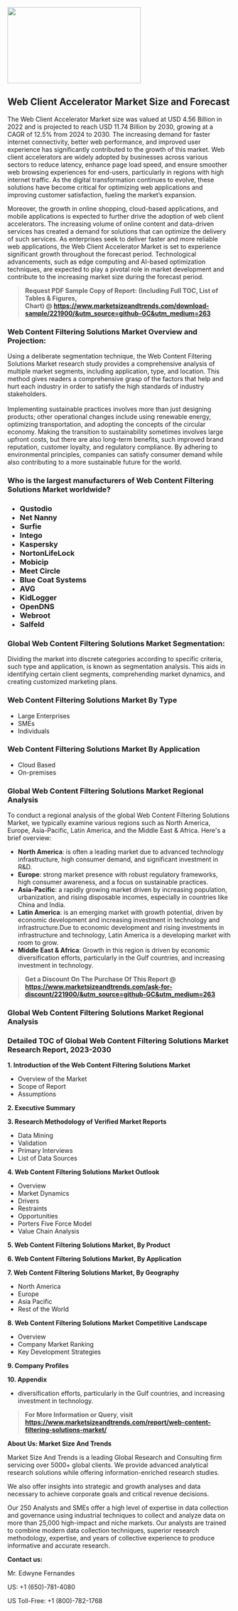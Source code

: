 <p><img class="alignnone size-medium wp-image-20088" src="https://ffe5etoiles.com/wp-content/uploads/2024/12/MST1-300x171.png" alt="" width="300" height="171" /></p><h2>Web Client Accelerator Market Size and Forecast</h2><p>The Web Client Accelerator Market size was valued at USD 4.56 Billion in 2022 and is projected to reach USD 11.74 Billion by 2030, growing at a CAGR of 12.5% from 2024 to 2030. The increasing demand for faster internet connectivity, better web performance, and improved user experience has significantly contributed to the growth of this market. Web client accelerators are widely adopted by businesses across various sectors to reduce latency, enhance page load speed, and ensure smoother web browsing experiences for end-users, particularly in regions with high internet traffic. As the digital transformation continues to evolve, these solutions have become critical for optimizing web applications and improving customer satisfaction, fueling the market’s expansion.</p><p>Moreover, the growth in online shopping, cloud-based applications, and mobile applications is expected to further drive the adoption of web client accelerators. The increasing volume of online content and data-driven services has created a demand for solutions that can optimize the delivery of such services. As enterprises seek to deliver faster and more reliable web applications, the Web Client Accelerator Market is set to experience significant growth throughout the forecast period. Technological advancements, such as edge computing and AI-based optimization techniques, are expected to play a pivotal role in market development and contribute to the increasing market size during the forecast period.</p></p><blockquote id="" class=""><strong>Request PDF Sample Copy of Report: (Including Full TOC, List of Tables &amp; Figures, Chart)&nbsp;@&nbsp;<strong><a href="https://www.marketsizeandtrends.com/download-sample/221900/&utm_source=github-GC&utm_medium=263" target="_blank">https://www.marketsizeandtrends.com/download-sample/221900/&utm_source=github-GC&utm_medium=263</a></strong></strong></blockquote><h3 id="" class="">Web Content Filtering Solutions Market&nbsp;Overview and Projection:</h3><p id="" class="">Using a deliberate segmentation technique, the Web Content Filtering Solutions Market research study provides a comprehensive analysis of multiple market segments, including application, type, and location. This method gives readers a comprehensive grasp of the factors that help and hurt each industry in order to satisfy the high standards of industry stakeholders. <br /> <br />Implementing sustainable practices involves more than just designing products; other operational changes include using renewable energy, optimizing transportation, and adopting the concepts of the circular economy. Making the transition to sustainability sometimes involves large upfront costs, but there are also long-term benefits, such improved brand reputation, customer loyalty, and regulatory compliance. By adhering to environmental principles, companies can satisfy consumer demand while also contributing to a more sustainable future for the world.</p><h3 id="" class="">Who is the largest manufacturers of&nbsp;Web Content Filtering Solutions Market worldwide?</h3><h3 class=""><p><ul><li>Qustodio </li><li> Net Nanny </li><li> Surfie </li><li> Intego </li><li> Kaspersky </li><li> NortonLifeLock </li><li> Mobicip </li><li> Meet Circle </li><li> Blue Coat Systems </li><li> AVG </li><li> KidLogger </li><li> OpenDNS </li><li> Webroot </li><li> Salfeld</li></ul></p></h3><h3 id="" class="">Global&nbsp;Web Content Filtering Solutions Market Segmentation:</h3><p id="" class="">Dividing the market into discrete categories according to specific criteria, such type and application, is known as segmentation analysis. This aids in identifying certain client segments, comprehending market dynamics, and creating customized marketing plans.</p><h3 id="" class="">Web Content Filtering Solutions Market&nbsp;By Type</h3><p><p><ul><li>Large Enterprises</li><li> SMEs</li><li> Individuals</p></li></ul></p></p><h3 id="" class="">Web Content Filtering Solutions Market&nbsp;By Application</h3><p class=""><p><ul><li>Cloud Based</li><li> On-premises</li></ul></p></p><h3 id="" class="">Global Web Content Filtering Solutions Market Regional Analysis</h3><p id="" class="">To conduct a regional analysis of the global Web Content Filtering Solutions Market, we typically examine various regions such as North America, Europe, Asia-Pacific, Latin America, and the Middle East &amp; Africa. Here's a brief overview:</p><ul><li><strong>North America</strong>: is often a leading market due to advanced technology infrastructure, high consumer demand, and significant investment in R&amp;D.</li><li><strong>Europe</strong>: strong market presence with robust regulatory frameworks, high consumer awareness, and a focus on sustainable practices.</li><li><strong>Asia-Pacific</strong>: a rapidly growing market driven by increasing population, urbanization, and rising disposable incomes, especially in countries like China and India.</li><li><strong>Latin America</strong>: is an emerging market with growth potential, driven by economic development and increasing investment in technology and infrastructure.Due to economic development and rising investments in infrastructure and technology, Latin America is a developing market with room to grow.</li><li><strong>Middle East &amp; Africa</strong>: Growth in this region is driven by economic diversification efforts, particularly in the Gulf countries, and increasing investment in technology.</li></ul><blockquote id="" class=""><strong>Get a Discount On The Purchase Of This Report @ <strong><a href="https://www.marketsizeandtrends.com/ask-for-discount/221900/&utm_source=github-GC&utm_medium=263" target="_blank">https://www.marketsizeandtrends.com/ask-for-discount/221900/&utm_source=github-GC&utm_medium=263</a></strong></strong></blockquote><h3 id="" class="">Global Web Content Filtering Solutions Market Regional Analysis</h3><h3 id="" class="">Detailed TOC of Global Web Content Filtering Solutions Market Research Report, 2023-2030</h3><p id="" class=""><strong>1. Introduction of the Web Content Filtering Solutions Market</strong></p><ul><li>Overview of the Market</li><li>Scope of Report</li><li>Assumptions</li></ul><p id="" class=""><strong>2. Executive Summary</strong></p><p id="" class=""><strong>3. Research Methodology of Verified Market Reports</strong></p><ul><li>Data Mining</li><li>Validation</li><li>Primary Interviews</li><li>List of Data Sources</li></ul><p id="" class=""><strong>4. Web Content Filtering Solutions Market Outlook</strong></p><ul><li>Overview</li><li>Market Dynamics</li><li>Drivers</li><li>Restraints</li><li>Opportunities</li><li>Porters Five Force Model</li><li>Value Chain Analysis</li></ul><p id="" class=""><strong>5. Web Content Filtering Solutions Market, By Product</strong></p><p id="" class=""><strong>6. Web Content Filtering Solutions Market, By Application</strong></p><p id="" class=""><strong>7. Web Content Filtering Solutions Market, By Geography</strong></p><ul><li>North America</li><li>Europe</li><li>Asia Pacific</li><li>Rest of the World</li></ul><p id="" class=""><strong>8. Web Content Filtering Solutions Market Competitive Landscape</strong></p><ul><li>Overview</li><li>Company Market Ranking</li><li>Key Development Strategies</li></ul><p id="" class=""><strong>9. Company Profiles</strong></p><p id="" class=""><strong>10. Appendix</strong></p><ul><li>diversification efforts, particularly in the Gulf countries, and increasing investment in technology.</li></ul><blockquote id="" class=""><strong>For More Information or Query, visit <strong><strong><a href="https://www.marketsizeandtrends.com/report/web-content-filtering-solutions-market/" target="_blank">https://www.marketsizeandtrends.com/report/web-content-filtering-solutions-market/</a></strong></strong></strong></blockquote><p id="" class=""><strong>About Us: Market Size And Trends</strong></p><p id="" class="">Market Size And Trends is a leading Global Research and Consulting firm servicing over 5000+ global clients. We provide advanced analytical research solutions while offering information-enriched research studies.</p><p id="" class="">We also offer insights into strategic and growth analyses and data necessary to achieve corporate goals and critical revenue decisions.</p><p id="" class="">Our 250 Analysts and SMEs offer a high level of expertise in data collection and governance using industrial techniques to collect and analyze data on more than 25,000 high-impact and niche markets. Our analysts are trained to combine modern data collection techniques, superior research methodology, expertise, and years of collective experience to produce informative and accurate research.</p><p id="" class=""><strong>Contact us:</strong></p><p id="" class="">Mr. Edwyne Fernandes</p><p id="" class="">US: +1 (650)-781-4080</p><p id="" class="">US Toll-Free: +1 (800)-782-1768</p>
